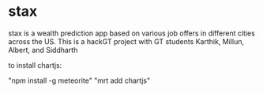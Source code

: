 # stax

stax is a wealth prediction app based on various job offers in different cities across the US. This is a hackGT project with GT students Karthik, Millun, Albert, and Siddharth



to install chartjs:

"npm install -g meteorite"
"mrt add chartjs"
